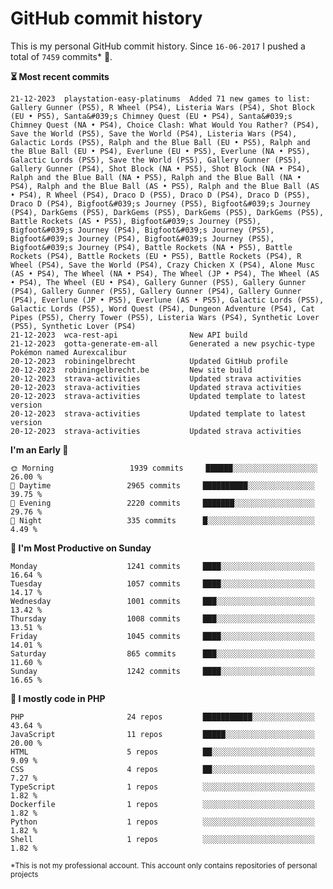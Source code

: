 # GitHub commit history
This is my personal GitHub commit history. Since <!--START_SECTION:first-commit-date-->`16-06-2017`<!--END_SECTION:first-commit-date--> I pushed a total of <!--START_SECTION:total-commit-count-->`7459`<!--END_SECTION:total-commit-count--> commits* 🎉.

<!--START_SECTION:most-recent-commits-->
**⏳ Most recent commits**
                                        
```text
21-12-2023  playstation-easy-platinums  Added 71 new games to list: Gallery Gunner (PS5), R Wheel (PS4), Listeria Wars (PS4), Shot Block (EU • PS5), Santa&#039;s Chimney Quest (EU • PS4), Santa&#039;s Chimney Quest (NA • PS4), Choice Clash: What Would You Rather? (PS4), Save the World (PS5), Save the World (PS4), Listeria Wars (PS4), Galactic Lords (PS5), Ralph and the Blue Ball (EU • PS5), Ralph and the Blue Ball (EU • PS4), Everlune (EU • PS5), Everlune (NA • PS5), Galactic Lords (PS5), Save the World (PS5), Gallery Gunner (PS5), Gallery Gunner (PS4), Shot Block (NA • PS5), Shot Block (NA • PS4), Ralph and the Blue Ball (NA • PS5), Ralph and the Blue Ball (NA • PS4), Ralph and the Blue Ball (AS • PS5), Ralph and the Blue Ball (AS • PS4), R Wheel (PS4), Draco D (PS5), Draco D (PS4), Draco D (PS5), Draco D (PS4), Bigfoot&#039;s Journey (PS5), Bigfoot&#039;s Journey (PS4), DarkGems (PS5), DarkGems (PS5), DarkGems (PS5), DarkGems (PS5), Battle Rockets (AS • PS5), Bigfoot&#039;s Journey (PS5), Bigfoot&#039;s Journey (PS4), Bigfoot&#039;s Journey (PS5), Bigfoot&#039;s Journey (PS4), Bigfoot&#039;s Journey (PS5), Bigfoot&#039;s Journey (PS4), Battle Rockets (NA • PS5), Battle Rockets (PS4), Battle Rockets (EU • PS5), Battle Rockets (PS4), R Wheel (PS4), Save the World (PS4), Crazy Chicken X (PS4), Alone Musc (AS • PS4), The Wheel (NA • PS4), The Wheel (JP • PS4), The Wheel (AS • PS4), The Wheel (EU • PS4), Gallery Gunner (PS5), Gallery Gunner (PS4), Gallery Gunner (PS5), Gallery Gunner (PS4), Gallery Gunner (PS4), Everlune (JP • PS5), Everlune (AS • PS5), Galactic Lords (PS5), Galactic Lords (PS5), Word Quest (PS4), Dungeon Adventure (PS4), Cat Pipes (PS5), Cherry Tower (PS5), Listeria Wars (PS4), Synthetic Lover (PS5), Synthetic Lover (PS4)
21-12-2023  wca-rest-api                New API build
21-12-2023  gotta-generate-em-all       Generated a new psychic-type Pokémon named Aurexcalibur
20-12-2023  robiningelbrecht            Updated GitHub profile
20-12-2023  robiningelbrecht.be         New site build
20-12-2023  strava-activities           Updated strava activities
20-12-2023  strava-activities           Updated strava activities
20-12-2023  strava-activities           Updated template to latest version
20-12-2023  strava-activities           Updated template to latest version
20-12-2023  strava-activities           Updated strava activities
```
<!--END_SECTION:most-recent-commits-->  

<!--START_SECTION:commits-per-day-time-->
**I&#039;m an Early 🐤**

```text
🌞 Morning                 1939 commits     ██████░░░░░░░░░░░░░░░░░░░   26.00 %
🌆 Daytime                 2965 commits     ██████████░░░░░░░░░░░░░░░   39.75 %
🌃 Evening                 2220 commits     ███████░░░░░░░░░░░░░░░░░░   29.76 %
🌙 Night                   335 commits      █░░░░░░░░░░░░░░░░░░░░░░░░   4.49 %
```
<!--END_SECTION:commits-per-day-time-->  

<!--START_SECTION:commits-per-weekday-->
**📅 I&#039;m Most Productive on Sunday**

```text
Monday                    1241 commits     ████░░░░░░░░░░░░░░░░░░░░░   16.64 %
Tuesday                   1057 commits     ████░░░░░░░░░░░░░░░░░░░░░   14.17 %
Wednesday                 1001 commits     ███░░░░░░░░░░░░░░░░░░░░░░   13.42 %
Thursday                  1008 commits     ███░░░░░░░░░░░░░░░░░░░░░░   13.51 %
Friday                    1045 commits     ████░░░░░░░░░░░░░░░░░░░░░   14.01 %
Saturday                  865 commits      ███░░░░░░░░░░░░░░░░░░░░░░   11.60 %
Sunday                    1242 commits     ████░░░░░░░░░░░░░░░░░░░░░   16.65 %
```
<!--END_SECTION:commits-per-weekday-->  

<!--START_SECTION:repos-per-language-->
**💬 I mostly code in PHP**

```text
PHP                       24 repos         ███████████░░░░░░░░░░░░░░   43.64 %
JavaScript                11 repos         █████░░░░░░░░░░░░░░░░░░░░   20.00 %
HTML                      5 repos          ██░░░░░░░░░░░░░░░░░░░░░░░   9.09 %
CSS                       4 repos          ██░░░░░░░░░░░░░░░░░░░░░░░   7.27 %
TypeScript                1 repos          ░░░░░░░░░░░░░░░░░░░░░░░░░   1.82 %
Dockerfile                1 repos          ░░░░░░░░░░░░░░░░░░░░░░░░░   1.82 %
Python                    1 repos          ░░░░░░░░░░░░░░░░░░░░░░░░░   1.82 %
Shell                     1 repos          ░░░░░░░░░░░░░░░░░░░░░░░░░   1.82 %
```
<!--END_SECTION:repos-per-language-->  

<sub>*This is not my professional account. This account only contains repositories of personal projects</sub>
